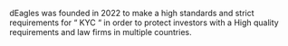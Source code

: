 dEagles was founded in 2022 to make a high standards and strict requirements for “ KYC “ in order to protect investors with a High quality requirements and law firms in multiple countries.

